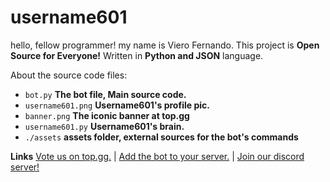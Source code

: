 # username601
hello, fellow programmer! my name is Viero Fernando. This project is **Open Source for Everyone!** Written in **Python and JSON** language.

About the source code files:

 - ```bot.py``` **The bot file, Main source code.**
 - ```username601.png``` **Username601's profile pic.**
 - ```banner.png``` **The iconic banner at top.gg**
 - ```username601.py``` **Username601's brain.**
 - ```./assets``` **assets folder, external sources for the bot's commands**

**Links**
[Vote us on top.gg.](https://top.gg/bot/696973408000409626/vote) | 
[Add the bot to your server.](https://discordapp.com/api/oauth2/authorize?client_id=696973408000409626&permissions=8&scope=bot) | 
[Join our discord server!](http://discord.gg/HhAPkD8)
